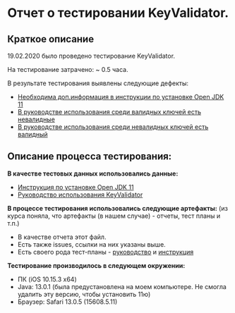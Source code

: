 # Отчет о тестировании KeyValidator.

## Краткое описание
19.02.2020 было проведено тестирование KeyValidator.

На тестирование затрачено: ~ 0.5 часа.

В результате тестирования выявлены следующие дефекты:
* [Необходима доп.информация в инструкции по установке Open JDK 11](https://github.com/viktoria-sap/homework1/issues/1)
* [В руководстве использования среди валидных ключей есть невалидные](https://github.com/viktoria-sap/homework1/issues/2)
* [В руководстве использования среди невалидных ключей есть валидный](https://github.com/viktoria-sap/homework1/issues/3)

## Описание процесса тестирования:

**В качестве тестовых данных использовались данные:**
* [Инструкция по установке Open JDK 11](https://github.com/netology-code/javaqa-homeworks/blob/master/intro/openjdk11-manual.md)
* [Руководство использования KeyValidator](https://github.com/netology-code/javaqa-homeworks/blob/master/intro/user-manual.md)

**В процессе тестирования использовались следующие артефакты:**
(из курса поняла, что артефакты (в нашем случае) - отчеты, тест планы и т.п.)
* В качестве отчета этот файл.
* Есть также issues, ссылки на них указаны выше.
* Есть своего рода тест-планы - [руководство](https://github.com/netology-code/javaqa-homeworks/blob/master/intro/user-manual.md) и [инструкция](https://github.com/netology-code/javaqa-homeworks/blob/master/intro/openjdk11-manual.md)

**Тестирование производилось в следующем окружении:**
* ПК (iOS 10.15.3 x64)
* Java: 13.0.1 (была предустановлена на моем компьютере. Не смогла удалить эту версию, чтобы установить 11ю)
* Браузер: Safari 13.0.5 (15608.5.11)